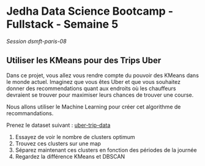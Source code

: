 # Jedha Data Science Bootcamp - Fullstack - Semaine 5

_Session dsmft-paris-08_

## Utiliser les KMeans pour des Trips Uber

Dans ce projet, vous allez vous rendre compte du pouvoir des KMeans dans le monde actuel. Imaginez que vous êtes Uber et que vous souhaitez donner des recommendations quant aux endroits où les chauffeurs devraient se trouver pour maximiser leurs chances de trouver une course.

Nous allons utiliser le Machine Learning pour créer cet algorithme de recommandations.

Prenez le dataset suivant : [uber-trip-data](https://github.com/fivethirtyeight/uber-tlc-foil-response/tree/master/uber-trip-data)

1. Essayez de voir le nombre de clusters optimum
2. Trouvez ces clusters sur une map
3. Séparez maintenant ces clusters en fonction des périodes de la journée
4. Regardez la différence KMeans et DBSCAN
